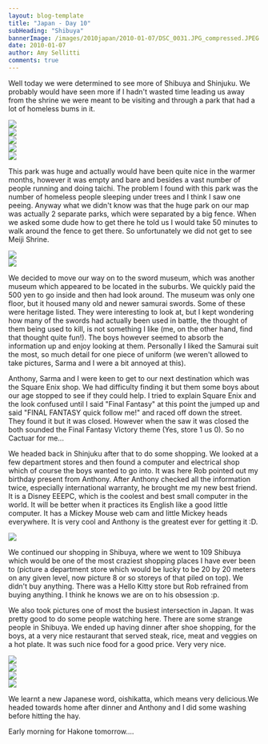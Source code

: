 ```yaml
---
layout: blog-template
title: "Japan - Day 10"
subHeading: "Shibuya"
bannerImage: /images/2010japan/2010-01-07/DSC_0031.JPG_compressed.JPEG
date: 2010-01-07
author: Amy Sellitti
comments: true
---
```

Well today we were determined to see more of Shibuya and Shinjuku. We probably would have seen more if I hadn't wasted time leading us away from the shrine we were meant to be visiting and through a park that had a lot of homeless bums in it.

<div class="center-image"><img src="/images/2010japan/2010-01-07/P1070649.JPG_compressed.JPEG" /></div>
<div class="center-image"><img src="/images/2010japan/2010-01-07/img_4005.jpg_compressed.JPEG" /></div>
<div class="center-image"><img src="/images/2010japan/2010-01-07/img_4021.jpg_compressed.JPEG" /></div>
<div class="center-image"><img src="/images/2010japan/2010-01-07/DSC_0005.JPG_compressed.JPEG" /></div>
<div class="center-image"><img src="/images/2010japan/2010-01-07/DSC_0007.JPG_compressed.JPEG" /></div>


This park was huge and actually would have been quite nice in the warmer months, however it was empty and bare and besides a vast number of people running and doing taichi. The problem I found with this park was the number of homeless people sleeping under trees and I think I saw one peeing. Anyway what we didn't know was that the huge park on our map was actually 2 separate parks, which were separated by a big fence. When we asked some dude how to get there he told us I would take 50 minutes to walk around the fence to get there. So unfortunately we did not get to see Meiji Shrine.

<div class="center-image"><img src="/images/2010japan/2010-01-07/img_4032.jpg_compressed.JPEG" /></div>
<div class="center-image"><img src="/images/2010japan/2010-01-07/img_4058.jpg_compressed.JPEG" /></div>

We decided to move our way on to the sword museum, which was another museum which appeared to be located in the suburbs. We quickly paid the 500 yen to go inside and then had look around. The museum was only one floor, but it housed many old and newer samurai swords. Some of these were heritage listed. They were interesting to look at, but I kept wondering how many of the swords had actually been used in battle, the thought of them being used to kill, is not something I like (me, on the other hand, find that thought quite fun!). The boys however seemed to absorb the information up and enjoy looking at them. Personally I liked the Samurai suit the most, so much detail for one piece of uniform (we weren't allowed to take pictures, Sarma and I were a bit annoyed at this).

Anthony, Sarma and I were keen to get to our next destination which was the Square Enix shop. We had difficulty finding it but them some boys about our age stopped to see if they could help. I tried to explain Square Enix and the look confused until I said "Final Fantasy" at this point the jumped up and said "FINAL FANTASY quick follow me!" and raced off down the street. They found it but it was closed. However when the saw it was closed the both sounded the Final Fantasy Victory theme (Yes, store 1 us 0). So no Cactuar for me...

We headed back in Shinjuku after that to do some shopping. We looked at a few department stores and then found a computer and electrical shop which of course the boys wanted to go into. It was here Rob pointed out my birthday present from Anthony. After Anthony checked all the information twice, especially international warranty, he brought me my new best friend. It is a Disney EEEPC, which is the coolest and best small computer in the world. It will be better when it practices its English like a good little computer. It has a Mickey Mouse web cam and little Mickey heads everywhere. It is very cool and Anthony is the greatest ever for getting it :D.

<div class="center-image"><img src="/images/2010japan/2010-01-07/DSC_0021.JPG_compressed.JPEG" /></div>

We continued our shopping in Shibuya, where we went to 109 Shibuya which would be one of the most craziest shopping places I have ever been to (picture a department store which would be lucky to be 20 by 20 meters on any given level, now picture 8 or so storeys of that piled on top). We didn't buy anything. There was a Hello Kitty store but Rob refrained from buying anything. I think he knows we are on to his obsession :p.

We also took pictures one of most the busiest intersection in Japan. It was pretty good to do some people watching here. There are some strange people in Shibuya. We ended up having dinner after shoe shopping, for the boys, at a very nice restaurant that served steak, rice, meat and veggies on a hot plate. It was such nice food for a good price. Very very nice.

<div class="center-image"><img src="/images/2010japan/2010-01-07/DSC_0031.JPG_compressed.JPEG" /></div>
<div class="center-image"><img src="/images/2010japan/2010-01-07/DSC_0039.JPG_compressed.JPEG" /></div>
<div class="center-image"><img src="/images/2010japan/2010-01-07/img_4116.jpg_compressed.JPEG" /></div>
<div class="center-image"><img src="/images/2010japan/2010-01-07/P1070668.JPG_compressed.JPEG" /></div>

We learnt a new Japanese word, oishikatta, which means very delicious.We headed towards home after dinner and Anthony and I did some washing before hitting the hay.

Early morning for Hakone tomorrow....
